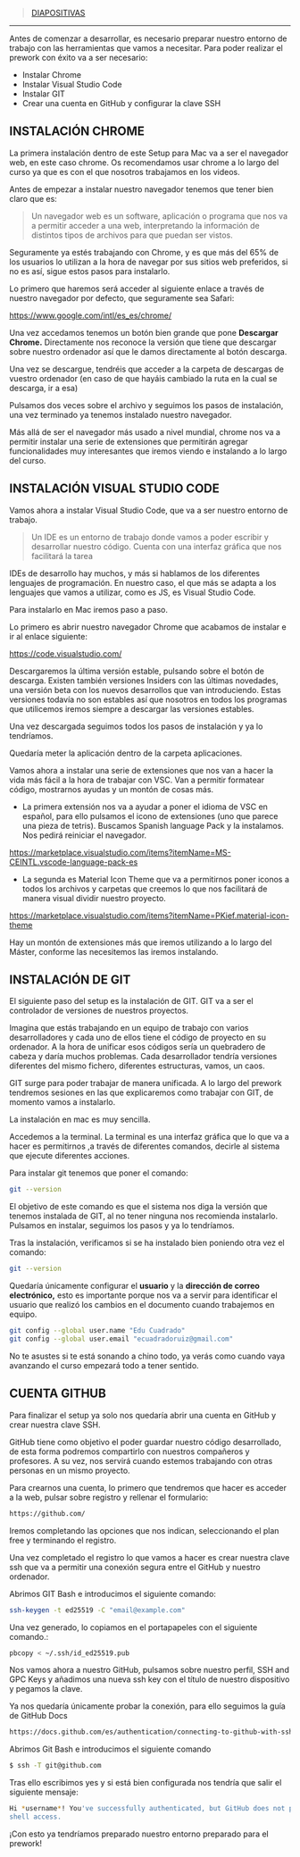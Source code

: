 
>[DIAPOSITIVAS](S1-recursos/setup-macos.pdf)

---

Antes de comenzar a desarrollar, es necesario preparar nuestro entorno de trabajo con las herramientas que vamos a necesitar. Para poder realizar el prework con éxito va a ser necesario:

- Instalar Chrome
- Instalar Visual Studio Code
- Instalar GIT
- Crear una cuenta en GitHub y configurar la clave SSH

 

## INSTALACIÓN CHROME

La primera instalación dentro de este Setup para Mac va a ser el navegador web, en este caso chrome. Os recomendamos usar chrome a lo largo del curso ya que es con el que nosotros trabajamos en los videos.

Antes de empezar a instalar nuestro navegador tenemos que tener bien claro que es:

 


> Un navegador web es un software, aplicación o programa que nos va a permitir 
acceder a una web, interpretando la información de distintos tipos de 
archivos para que puedan ser vistos.

  

Seguramente ya estés trabajando con Chrome, y es que más del 65% de los usuarios lo utilizan a la hora de navegar por sus sitios web preferidos, si no es así, sigue estos pasos para instalarlo.

Lo primero que haremos será acceder al siguiente enlace a través de nuestro navegador por defecto, que seguramente sea Safari:

 


https://www.google.com/intl/es_es/chrome/


 

Una vez accedamos tenemos un botón bien grande que pone **Descargar Chrome.** Directamente nos reconoce la versión que tiene que descargar sobre nuestro ordenador así que le damos directamente al botón descarga.

Una vez se descargue, tendréis que acceder a la carpeta de descargas de vuestro ordenador (en caso de que hayáis cambiado la ruta en la cual se descarga, ir a esa)

Pulsamos dos veces sobre el archivo y seguimos los pasos de instalación, una vez terminado ya tenemos instalado nuestro navegador.

Más allá de ser el navegador más usado a nivel mundial, chrome nos va a permitir instalar una serie de extensiones que permitirán agregar funcionalidades muy interesantes que iremos viendo e instalando a lo largo del curso.

## INSTALACIÓN VISUAL STUDIO CODE

Vamos ahora a instalar Visual Studio Code, que va a ser nuestro entorno de trabajo.

 


>Un IDE es un entorno de trabajo donde vamos a poder escribir 
y desarrollar nuestro código. Cuenta con una interfaz gráfica que nos 
facilitará la tarea

   

IDEs de desarrollo hay muchos, y más si hablamos de los diferentes lenguajes de programación. En nuestro caso, el que más se adapta a los lenguajes que vamos a utilizar, como es JS,  es Visual Studio Code.

Para instalarlo en Mac iremos paso a paso. 

Lo primero es abrir nuestro navegador Chrome que acabamos de instalar e ir al enlace siguiente:

 


https://code.visualstudio.com/

   

Descargaremos la última versión estable, pulsando sobre el botón de descarga. Existen también versiones Insiders con las últimas novedades, una versión beta con los nuevos desarrollos que van introduciendo. Estas versiones todavía no son estables así que nosotros en todos los programas que utilicemos iremos siempre a descargar las versiones estables.

Una vez descargada seguimos todos los pasos de instalación y ya lo tendríamos.

Quedaría meter la aplicación dentro de la carpeta aplicaciones.

Vamos ahora a instalar una serie de extensiones que nos van a hacer la vida más fácil a la hora de trabajar con VSC. Van a permitir formatear código, mostrarnos ayudas y un montón de cosas más.

- La primera extensión nos va a ayudar a poner el idioma de VSC en español, para ello pulsamos el icono de extensiones (uno que parece una pieza de tetris).  Buscamos Spanish language Pack y la instalamos. Nos pedirá reiniciar el navegador.

 


https://marketplace.visualstudio.com/items?itemName=MS-CEINTL.vscode-language-pack-es


   

- La segunda es Material Icon Theme que va a permitirnos poner iconos a todos los archivos y carpetas que creemos lo que nos facilitará de manera visual dividir nuestro proyecto.

 


https://marketplace.visualstudio.com/items?itemName=PKief.material-icon-theme


   

Hay un montón de extensiones más que iremos utilizando a lo largo del Máster, conforme las necesitemos las iremos instalando.

## INSTALACIÓN DE GIT

El siguiente paso del setup es la instalación de GIT. GIT va a ser el controlador de versiones de nuestros proyectos.

Imagina que estás trabajando en un equipo de trabajo con varios desarrolladores y cada uno de ellos tiene el código de proyecto en su ordenador. A la hora de unificar esos códigos sería un quebradero de cabeza y daría muchos problemas. Cada desarrollador tendría versiones diferentes del mismo fichero, diferentes estructuras, vamos, un caos.

GIT surge para poder trabajar de manera unificada. A lo largo del prework tendremos sesiones en las que explicaremos como trabajar con GIT, de momento vamos a instalarlo.

La instalación en mac es muy sencilla.

Accedemos a la terminal. La terminal es una interfaz gráfica que lo que va a hacer es permitirnos ,a través de diferentes comandos, decirle al sistema que ejecute diferentes acciones.

Para instalar git tenemos que poner el comando:

 

```bash
git --version
```

  

El objetivo de este comando es que el sistema nos diga la versión que tenemos instalada de GIT, al no tener ninguna nos recomienda instalarlo. Pulsamos en instalar, seguimos los pasos y ya lo tendríamos.

Tras la instalación, verificamos si se ha instalado bien poniendo otra vez el comando:

 

```bash
git --version
```

  

Quedaría únicamente configurar el **usuario** y la **dirección de correo electrónico,** esto es importante porque nos va a servir para identificar el usuario que realizó los cambios en el documento cuando trabajemos en equipo. 

 

```bash
git config --global user.name "Edu Cuadrado"
git config --global user.email "ecuadradoruiz@gmail.com"
```

  

No te asustes si te está sonando a chino todo, ya verás como cuando vaya avanzando el curso empezará todo a tener sentido.

## CUENTA GITHUB

Para finalizar el setup ya solo nos quedaría abrir una cuenta en GitHub y crear nuestra clave SSH.

GitHub tiene como objetivo el poder guardar nuestro código desarrollado, de esta forma podremos compartirlo con nuestros compañeros y profesores. A su vez, nos servirá cuando estemos trabajando con otras personas en un mismo proyecto.

Para crearnos una cuenta, lo primero que tendremos que hacer es acceder a la web, pulsar sobre registro y rellenar el formulario:

 

```bash
https://github.com/
```

  

Iremos completando las opciones que nos indican, seleccionando el plan free y terminando el registro.

Una vez completado el registro lo que vamos a hacer es crear nuestra clave ssh que va a permitir una conexión segura entre el GitHub y nuestro ordenador.

Abrimos GIT Bash e introducimos el siguiente comando:

 

```bash
ssh-keygen -t ed25519 -C "email@example.com"
```

 

Una vez generado, lo copiamos en el portapapeles con el siguiente comando.:

  

```bash
pbcopy < ~/.ssh/id_ed25519.pub
```

 

Nos vamos ahora a nuestro GitHub, pulsamos sobre nuestro perfil, SSH and GPC Keys y añadimos una nueva ssh key con el título de nuestro dispositivo y pegamos la clave.

Ya nos quedaría únicamente probar la conexión, para ello seguimos la guía de GitHub Docs

  

```bash
https://docs.github.com/es/authentication/connecting-to-github-with-ssh/testing-your-ssh-connection
```

 

Abrimos Git Bash e introducimos el siguiente comando

   

```bash
$ ssh -T git@github.com
```

  

Tras ello escribimos   yes  y si está bien configurada nos tendría que salir el siguiente mensaje:

```bash
Hi *username*! You've successfully authenticated, but GitHub does not provide 
shell access.  
```

  

¡Con esto ya tendríamos preparado nuestro entorno preparado para el prework!
